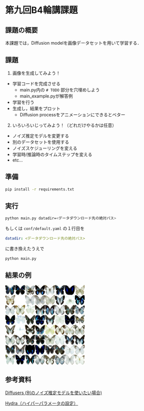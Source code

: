 # 第九回B4輪講課題



## 課題の概要

本課題では，Diffusion modelを画像データセットを用いて学習する．



## 課題

1. 画像を生成してみよう！
  - 学習コードを完成させる
    - main.py内の `# TODO` 部分を穴埋めしよう
    - main_example.pyが解答例
  - 学習を行う
  - 生成し，結果をプロット
    - Diffusion processをアニメーションにできるとベター
2. いろいろいじってみよう！（どれだけやるかは任意）
  - ノイズ推定モデルを変更する
  - 別のデータセットを使用する
  - ノイズスケジューリングを変える
  - 学習時/推論時のタイムステップを変える
  - etc...


## 準備

```sh
pip install -r requirements.txt
```

## 実行

```sh
python main.py datadir=<データダウンロード先の絶対パス>
```
もしくは `conf/default.yaml` の１行目を
```yaml
datadir: <データダウンロード先の絶対パス>
```
に書き換えたうえで
```sh
python main.py
```
## 結果の例

![Result](figs/result.png)

## 参考資料

[Diffusers (別のノイズ推定モデルを使いたい場合)](https://huggingface.co/docs/diffusers/api/models/overview)

[Hydra（ハイパーパラメータの設定）](https://hydra.cc/docs/intro/)

